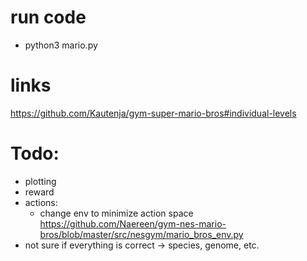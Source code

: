 

# run code

- python3 mario.py

# links
https://github.com/Kautenja/gym-super-mario-bros#individual-levels

# Todo:
- plotting
- reward 
- actions:
    - change env to minimize action space https://github.com/Naereen/gym-nes-mario-bros/blob/master/src/nesgym/mario_bros_env.py
- not sure if everything is correct -> species, genome, etc.

